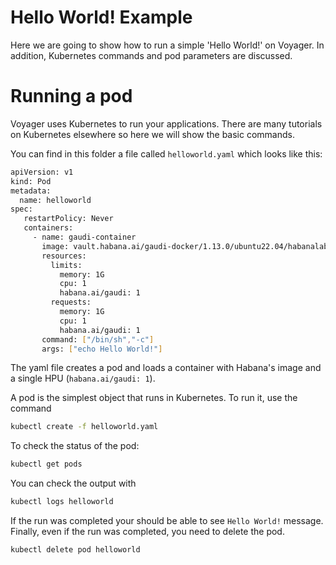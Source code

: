 # Hello World! Example
Here we are going to show how to run a simple 'Hello World!' on Voyager. In addition, Kubernetes commands and pod parameters are discussed.

# Running a pod

Voyager uses Kubernetes to run your applications. There are many tutorials on Kubernetes elsewhere so here we will show the basic commands.

You can find in this folder a file called `helloworld.yaml` which looks like this:
```bash
apiVersion: v1
kind: Pod
metadata:
  name: helloworld
spec:
   restartPolicy: Never
   containers:
     - name: gaudi-container
       image: vault.habana.ai/gaudi-docker/1.13.0/ubuntu22.04/habanalabs/pytorch-installer-2.1.0:latest
       resources:
         limits:
           memory: 1G
           cpu: 1
           habana.ai/gaudi: 1
         requests:
           memory: 1G
           cpu: 1
           habana.ai/gaudi: 1
       command: ["/bin/sh","-c"]
       args: ["echo Hello World!"]
```
The yaml file creates a pod and loads a container with Habana's image and a single HPU (`habana.ai/gaudi: 1`).

A pod is the simplest object that runs in Kubernetes. To run it, use the command

```bash
kubectl create -f helloworld.yaml
```

To check the status of the pod:

```bash
kubectl get pods
```

You can check the output with

```bash
kubectl logs helloworld
```

If the run was completed your should be able to see `Hello World!` message. Finally, even if the run was completed, you need to delete the pod.

```bash
kubectl delete pod helloworld
```
